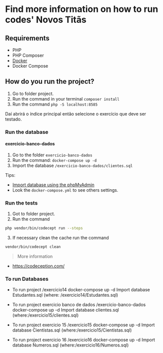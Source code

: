 # Find more information on how to run codes' **Novos Titãs**

## Requirements
- PHP
- PHP Composer
- [Docker](https://docs.docker.com/engine/install/ubuntu/)
- Docker Compose

## How do you run the project?

1) Go to folder project.
2) Run the command in your terminal `composer install`
3) Run the command `php -S localhost:8585`

Daí abrirá o índice principal então selecione o exercício que deve ser testado.

### Run the database
#### exercicio-banco-dados
1) Go to the folder `exercicio-banco-dados`
2) Run the command: `docker-compose up -d`
3) Import the database `/exercicio-banco-dados/clientes.sql`

Tips: 
- [Import database using the phpMyAdmin](https://www.youtube.com/watch?v=jW5lrS6EUPM)
- Look the `docker-compose.yml` to see others settings.


### Run the tests
1) Got to folder project.
2) Run the command

```bash
php vendor/bin/codecept run --steps
```
3) If necessary clean the cache run the command 
```bash
vendor/bin/codecept clean
```
> More information
- https://codeception.com/

### To run Databases

- To run project
/exercicio14
docker-compose up -d
Import database Estudantes.sql (where: /exercicio14/Estudantes.sql)

- To run project exercicio banco de dados
/exercicio-banco-dados
docker-compose up -d
Import database clientes.sql (where:/exercicio15/clientes.sql)

- To run project exercicio 15
/exercicio15
docker-compose up -d
Import database Cientistas.sql (where:/exercicio15/Cientistas.sql)

- To run project exercicio 16
/exercicio16
docker-compose up -d
Import database Numeros.sql (where:/exercicio16/Numeros.sql)









